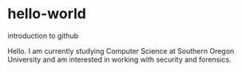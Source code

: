 # hello-world
introduction to github

Hello. I am currently studying Computer Science at Southern Oregon University 
and am interested in working with security and forensics.
